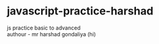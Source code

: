 # javascript-practice-harshad
js practice basic to advanced
<br>
authour - mr harshad gondaliya (hi)
